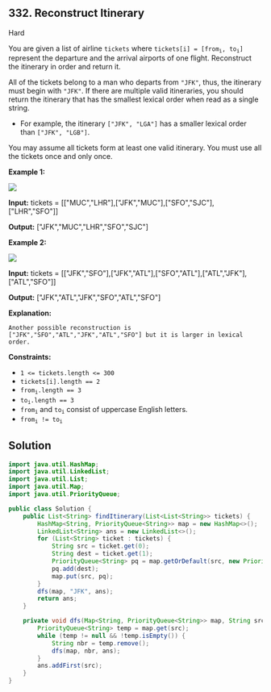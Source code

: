 ## 332\. Reconstruct Itinerary

Hard

You are given a list of airline `tickets` where <code>tickets[i] = [from<sub>i</sub>, to<sub>i</sub>]</code> represent the departure and the arrival airports of one flight. Reconstruct the itinerary in order and return it.

All of the tickets belong to a man who departs from `"JFK"`, thus, the itinerary must begin with `"JFK"`. If there are multiple valid itineraries, you should return the itinerary that has the smallest lexical order when read as a single string.

*   For example, the itinerary `["JFK", "LGA"]` has a smaller lexical order than `["JFK", "LGB"]`.

You may assume all tickets form at least one valid itinerary. You must use all the tickets once and only once.

**Example 1:**

![](https://assets.leetcode.com/uploads/2021/03/14/itinerary1-graph.jpg)

**Input:** tickets = [["MUC","LHR"],["JFK","MUC"],["SFO","SJC"],["LHR","SFO"]]

**Output:** ["JFK","MUC","LHR","SFO","SJC"] 

**Example 2:**

![](https://assets.leetcode.com/uploads/2021/03/14/itinerary2-graph.jpg)

**Input:** tickets = [["JFK","SFO"],["JFK","ATL"],["SFO","ATL"],["ATL","JFK"],["ATL","SFO"]]

**Output:** ["JFK","ATL","JFK","SFO","ATL","SFO"]

**Explanation:**

    Another possible reconstruction is
    ["JFK","SFO","ATL","JFK","ATL","SFO"] but it is larger in lexical order. 

**Constraints:**

*   `1 <= tickets.length <= 300`
*   `tickets[i].length == 2`
*   <code>from<sub>i</sub>.length == 3</code>
*   <code>to<sub>i</sub>.length == 3</code>
*   <code>from<sub>i</sub></code> and <code>to<sub>i</sub></code> consist of uppercase English letters.
*   <code>from<sub>i</sub> != to<sub>i</sub></code>

## Solution

```java
import java.util.HashMap;
import java.util.LinkedList;
import java.util.List;
import java.util.Map;
import java.util.PriorityQueue;

public class Solution {
    public List<String> findItinerary(List<List<String>> tickets) {
        HashMap<String, PriorityQueue<String>> map = new HashMap<>();
        LinkedList<String> ans = new LinkedList<>();
        for (List<String> ticket : tickets) {
            String src = ticket.get(0);
            String dest = ticket.get(1);
            PriorityQueue<String> pq = map.getOrDefault(src, new PriorityQueue<>());
            pq.add(dest);
            map.put(src, pq);
        }
        dfs(map, "JFK", ans);
        return ans;
    }

    private void dfs(Map<String, PriorityQueue<String>> map, String src, LinkedList<String> ans) {
        PriorityQueue<String> temp = map.get(src);
        while (temp != null && !temp.isEmpty()) {
            String nbr = temp.remove();
            dfs(map, nbr, ans);
        }
        ans.addFirst(src);
    }
}
```